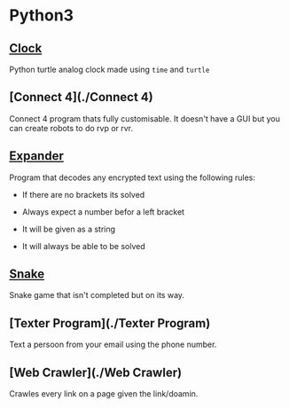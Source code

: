 # Python3

## [Clock](./Clock)
Python turtle analog clock made using ```time``` and ```turtle```

## [Connect 4](./Connect 4)
Connect 4 program thats fully customisable. It doesn't have a GUI but you can create robots to do rvp or rvr.

## [Expander](./Expander)
Program that decodes any encrypted text using the following rules:

 - If there are no brackets its solved

 - Always expect a number befor a left bracket 

 - It will be given as a string

 - It will always be able to be solved

## [Snake](./Snake)
Snake game that isn't completed but on its way.

## [Texter Program](./Texter Program)
Text a persoon from your email using the phone number.

## [Web Crawler](./Web Crawler)
Crawles every link on a page given the link/doamin.
